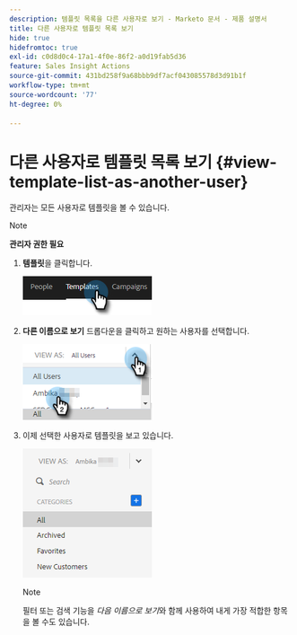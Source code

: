 ```yaml
---
description: 템플릿 목록을 다른 사용자로 보기 - Marketo 문서 - 제품 설명서
title: 다른 사용자로 템플릿 목록 보기
hide: true
hidefromtoc: true
exl-id: c0d8d0c4-17a1-4f0e-86f2-a0d19fab5d36
feature: Sales Insight Actions
source-git-commit: 431bd258f9a68bbb9df7acf043085578d3d91b1f
workflow-type: tm+mt
source-wordcount: '77'
ht-degree: 0%

---
```


# 다른 사용자로 템플릿 목록 보기 {#view-template-list-as-another-user}

관리자는 모든 사용자로 템플릿을 볼 수 있습니다.

>[!NOTE]
>
>**관리자 권한 필요**

1. **템플릿**&#x200B;을 클릭합니다.

   ![](assets/view-template-list-as-another-user-1.png)

1. **다른 이름으로 보기** 드롭다운을 클릭하고 원하는 사용자를 선택합니다.

   ![](assets/view-template-list-as-another-user-2.png)

1. 이제 선택한 사용자로 템플릿을 보고 있습니다.

   ![](assets/view-template-list-as-another-user-3.png)

   >[!NOTE]
   >
   >필터 또는 검색 기능을 _다음 이름으로 보기_&#x200B;와 함께 사용하여 내게 가장 적합한 항목을 볼 수도 있습니다.
